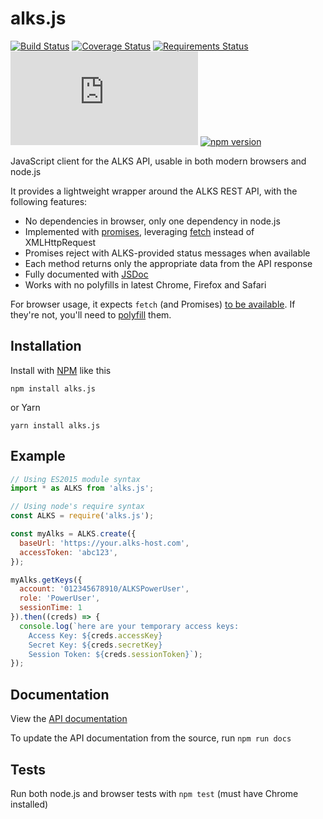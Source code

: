 # alks.js

[![Build Status](https://travis-ci.org/Cox-Automotive/alks.js.svg?branch=master)](https://travis-ci.org/Cox-Automotive/alks.js)
[![Coverage Status](https://coveralls.io/repos/github/Cox-Automotive/alks.js/badge.svg?branch=master)](https://coveralls.io/github/Cox-Automotive/alks.js?branch=master)
[![Requirements Status](https://requires.io/github/Cox-Automotive/alks.js/requirements.svg?branch=master)](https://requires.io/github/Cox-Automotive/alks.js/requirements/?branch=master)
![File Size](http://img.badgesize.io/cox-automotive/alks.js/master/dist/alks.min.js?compression=gzip)
[![npm version](https://badge.fury.io/js/alks.js.svg)](https://www.npmjs.com/package/alks.js)

JavaScript client for the ALKS API, usable in both modern browsers and node.js

It provides a lightweight wrapper around the ALKS REST API, with the following features:
* No dependencies in browser, only one dependency in node.js
* Implemented with [promises](https://promisesaplus.com/), leveraging [fetch](https://developer.mozilla.org/en-US/docs/Web/API/Fetch_API) instead of XMLHttpRequest
* Promises reject with ALKS-provided status messages when available
* Each method returns only the appropriate data from the API response
* Fully documented with [JSDoc](http://usejsdoc.org/)
* Works with no polyfills in latest Chrome, Firefox and Safari

For browser usage, it expects `fetch` (and Promises) [to be available](http://caniuse.com/#search=Fetch).  If they're not, you'll need to [polyfill](https://github.com/github/fetch) them.

## Installation

Install with [NPM](https://www.npmjs.com/package/alks.js) like this
```
npm install alks.js
```

or Yarn
```
yarn install alks.js
```

## Example

```javascript
// Using ES2015 module syntax
import * as ALKS from 'alks.js';

// Using node's require syntax
const ALKS = require('alks.js');

const myAlks = ALKS.create({
  baseUrl: 'https://your.alks-host.com',
  accessToken: 'abc123',
});

myAlks.getKeys({
  account: '012345678910/ALKSPowerUser',
  role: 'PowerUser',
  sessionTime: 1
}).then((creds) => {
  console.log(`here are your temporary access keys:
    Access Key: ${creds.accessKey}
    Secret Key: ${creds.secretKey}
    Session Token: ${creds.sessionToken}`);
});
```

## Documentation
View the [API documentation](API.md)

To update the API documentation from the source, run `npm run docs`

## Tests
Run both node.js and browser tests with `npm test` (must have Chrome installed)

